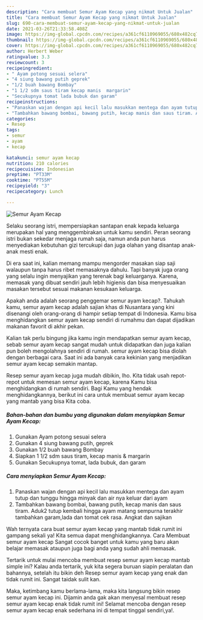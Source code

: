 ```yaml
---
description: "Cara membuat Semur Ayam Kecap yang nikmat Untuk Jualan"
title: "Cara membuat Semur Ayam Kecap yang nikmat Untuk Jualan"
slug: 690-cara-membuat-semur-ayam-kecap-yang-nikmat-untuk-jualan
date: 2021-03-26T21:33:58.408Z
image: https://img-global.cpcdn.com/recipes/a361cf6110969055/680x482cq70/semur-ayam-kecap-foto-resep-utama.jpg
thumbnail: https://img-global.cpcdn.com/recipes/a361cf6110969055/680x482cq70/semur-ayam-kecap-foto-resep-utama.jpg
cover: https://img-global.cpcdn.com/recipes/a361cf6110969055/680x482cq70/semur-ayam-kecap-foto-resep-utama.jpg
author: Herbert Weber
ratingvalue: 3.3
reviewcount: 3
recipeingredient:
- " Ayam potong sesuai selera"
- "4 siung bawang putih geprek"
- "1/2 buah bawang Bombay"
- "1 1/2 sdm saus tiram kecap manis  margarin"
- "Secukupnya tomat lada bubuk dan garam"
recipeinstructions:
- "Panaskan wajan dengan api kecil lalu masukkan mentega dan ayam tutup dan tunggu hingga minyak dan air nya keluar dari ayam"
- "Tambahkan bawang bombai, bawang putih, kecap manis dan saus tiram. Aduk2 tutup kembali hingga ayam matang sempurna terakhir tambahkan garam,lada dan tomat cek rasa. Angkat dan sajikan"
categories:
- Resep
tags:
- semur
- ayam
- kecap

katakunci: semur ayam kecap 
nutrition: 210 calories
recipecuisine: Indonesian
preptime: "PT33M"
cooktime: "PT55M"
recipeyield: "3"
recipecategory: Lunch

---
```



![Semur Ayam Kecap](https://img-global.cpcdn.com/recipes/a361cf6110969055/680x482cq70/semur-ayam-kecap-foto-resep-utama.jpg)

Selaku seorang istri, mempersiapkan santapan enak kepada keluarga merupakan hal yang menggembirakan untuk kamu sendiri. Peran seorang istri bukan sekedar menjaga rumah saja, namun anda pun harus menyediakan kebutuhan gizi tercukupi dan juga olahan yang disantap anak-anak mesti enak.

Di era  saat ini, kalian memang mampu mengorder masakan siap saji walaupun tanpa harus ribet memasaknya dahulu. Tapi banyak juga orang yang selalu ingin menyajikan yang terenak bagi keluarganya. Karena, memasak yang dibuat sendiri jauh lebih higienis dan bisa menyesuaikan masakan tersebut sesuai makanan kesukaan keluarga. 



Apakah anda adalah seorang penggemar semur ayam kecap?. Tahukah kamu, semur ayam kecap adalah sajian khas di Nusantara yang kini disenangi oleh orang-orang di hampir setiap tempat di Indonesia. Kamu bisa menghidangkan semur ayam kecap sendiri di rumahmu dan dapat dijadikan makanan favorit di akhir pekan.

Kalian tak perlu bingung jika kamu ingin mendapatkan semur ayam kecap, sebab semur ayam kecap sangat mudah untuk didapatkan dan juga kalian pun boleh mengolahnya sendiri di rumah. semur ayam kecap bisa diolah dengan berbagai cara. Saat ini ada banyak cara kekinian yang menjadikan semur ayam kecap semakin mantap.

Resep semur ayam kecap juga mudah dibikin, lho. Kita tidak usah repot-repot untuk memesan semur ayam kecap, karena Kamu bisa menghidangkan di rumah sendiri. Bagi Kamu yang hendak menghidangkannya, berikut ini cara untuk membuat semur ayam kecap yang mantab yang bisa Kita coba.

<!--inarticleads1-->

##### Bahan-bahan dan bumbu yang digunakan dalam menyiapkan Semur Ayam Kecap:

1. Gunakan  Ayam potong sesuai selera
1. Gunakan 4 siung bawang putih, geprek
1. Gunakan 1/2 buah bawang Bombay
1. Siapkan 1 1/2 sdm saus tiram, kecap manis &amp; margarin
1. Gunakan Secukupnya tomat, lada bubuk, dan garam




<!--inarticleads2-->

##### Cara menyiapkan Semur Ayam Kecap:

1. Panaskan wajan dengan api kecil lalu masukkan mentega dan ayam tutup dan tunggu hingga minyak dan air nya keluar dari ayam
1. Tambahkan bawang bombai, bawang putih, kecap manis dan saus tiram. Aduk2 tutup kembali hingga ayam matang sempurna terakhir tambahkan garam,lada dan tomat cek rasa. Angkat dan sajikan




Wah ternyata cara buat semur ayam kecap yang mantab tidak rumit ini gampang sekali ya! Kita semua dapat menghidangkannya. Cara Membuat semur ayam kecap Sangat cocok banget untuk kamu yang baru akan belajar memasak ataupun juga bagi anda yang sudah ahli memasak.

Tertarik untuk mulai mencoba membuat resep semur ayam kecap mantab simple ini? Kalau anda tertarik, yuk kita segera buruan siapin peralatan dan bahannya, setelah itu bikin deh Resep semur ayam kecap yang enak dan tidak rumit ini. Sangat taidak sulit kan. 

Maka, ketimbang kamu berlama-lama, maka kita langsung bikin resep semur ayam kecap ini. Dijamin anda gak akan menyesal membuat resep semur ayam kecap enak tidak rumit ini! Selamat mencoba dengan resep semur ayam kecap enak sederhana ini di tempat tinggal sendiri,ya!.

